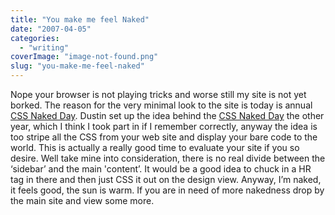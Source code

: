 ```yaml
---
title: "You make me feel Naked"
date: "2007-04-05"
categories: 
  - "writing"
coverImage: "image-not-found.png"
slug: "you-make-me-feel-naked"
---
```


Nope your browser is not playing tricks and worse still my site is not yet borked. The reason for the very minimal look to the site is today is annual [CSS Naked Day](http://naked.dustindiaz.com/). Dustin set up the idea behind the [CSS Naked Day](http://naked.dustindiaz.com/) the other year, which I think I took part in if I remember correctly, anyway the idea is too stripe all the CSS from your web site and display your bare code to the world. This is actually a really good time to evaluate your site if you so desire. Well take mine into consideration, there is no real divide between the ‘sidebar’ and the main 'content’. It would be a good idea to chuck in a HR tag in there and then just CSS it out on the design view. Anyway, I’m naked, it feels good, the sun is warm. If you are in need of more nakedness drop by the main site and view some more.
